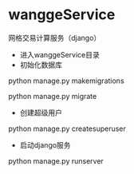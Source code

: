 # wanggeService
网格交易计算服务（django）

* 进入wanggeService目录
* 初始化数据库

python manage.py makemigrations

python manage.py migrate

* 创建超级用户

python manage.py createsuperuser

* 启动django服务

python manage.py runserver

